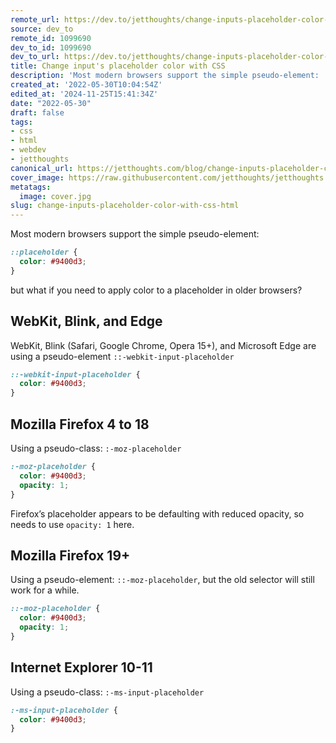 ```yaml
---
remote_url: https://dev.to/jetthoughts/change-inputs-placeholder-color-with-css-b4i
source: dev_to
remote_id: 1099690
dev_to_id: 1099690
dev_to_url: https://dev.to/jetthoughts/change-inputs-placeholder-color-with-css-b4i
title: Change input's placeholder color with CSS
description: 'Most modern browsers support the simple pseudo-element:    ::placeholder {   color: #9400d3; }       ...'
created_at: '2022-05-30T10:04:54Z'
edited_at: '2024-11-25T15:41:34Z'
date: "2022-05-30"
draft: false
tags:
- css
- html
- webdev
- jetthoughts
canonical_url: https://jetthoughts.com/blog/change-inputs-placeholder-color-with-css-html/
cover_image: https://raw.githubusercontent.com/jetthoughts/jetthoughts.github.io/master/content/blog/change-inputs-placeholder-color-with-css-html/cover.jpg
metatags:
  image: cover.jpg
slug: change-inputs-placeholder-color-with-css-html
---
```

Most modern browsers support the simple pseudo-element:

```css
::placeholder {
  color: #9400d3;
}
```

but what if you need to apply color to a placeholder in older browsers?

## WebKit, Blink, and Edge

WebKit, Blink (Safari, Google Chrome, Opera 15+), and Microsoft Edge are using a pseudo-element `::-webkit-input-placeholder`

```css
::-webkit-input-placeholder {
  color: #9400d3;
}
```

## Mozilla Firefox 4 to 18

Using a pseudo-class: `:-moz-placeholder`

```css
:-moz-placeholder {
  color: #9400d3;
  opacity: 1;
}
```

Firefox’s placeholder appears to be defaulting with reduced opacity, so needs to use `opacity: 1` here.

## Mozilla Firefox 19+

Using a pseudo-element: `::-moz-placeholder`, but the old selector will still work for a while.

```css
::-moz-placeholder {
  color: #9400d3;
  opacity: 1;
}
```

## Internet Explorer 10-11

Using a pseudo-class: `:-ms-input-placeholder`

```css
:-ms-input-placeholder {
  color: #9400d3;
}
```
